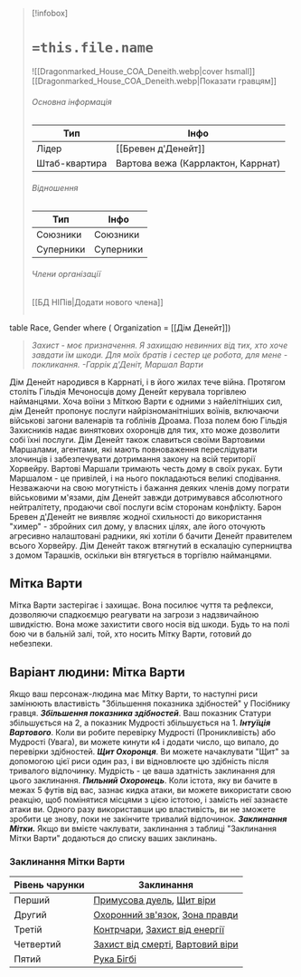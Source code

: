> [!infobox]
> # `=this.file.name`
> ![[Dragonmarked_House_COA_Deneith.webp|cover hsmall]]
> [[Dragonmarked_House_COA_Deneith.webp|Показати гравцям]]
> ###### Основна інформація
> Тип | Інфо |
> ---|---|
> Лідер | [[Бревен д'Денейт]]
> Штаб-квартира | Вартова вежа (Каррлактон, Каррнат)
> ###### Відношення
> Тип | Інфо |
> ---|---|
> Союзники | Союзники
> Суперники | Суперники
> ###### Члени організації
> [[БД НІПів|Додати нового члена]]
> ```dataview
table Race, Gender
where ( Organization = [[Дім Денейт]])

> _Захист - моє призначення. Я захищаю невинних від тих, хто хоче завдати їм шкоди. Для моїх братів і сестер це робота, для мене - покликання._
> _-Гаррік д'Деніт, Маршал Варти_

Дім Денейт народився в Каррнаті, і в його жилах тече війна. Протягом століть Гільдія Мечоносців дому Денейт керувала торгівлею найманцями. Хоча воїни з Міткою Варти є одними з найелітніших сил, дім Денейт пропонує послуги найрізноманітніших воїнів, включаючи військові загони валенарів та гоблінів Дроама. Поза полем бою Гільдія Захисників надає виняткових охоронців для тих, хто може дозволити собі їхні послуги. Дім Денейт також славиться своїми Вартовими Маршалами, агентами, які мають повноваження переслідувати злочинців і забезпечувати дотримання закону на всій території Хорвейру. Вартові Маршали тримають честь дому в своїх руках. Бути Маршалом - це привілей, і на нього покладаються великі сподівання.
Незважаючи на свою могутність і бажання деяких членів дому пограти військовими м'язами, дім Денейт завжди дотримувався абсолютного нейтралітету, продаючи свої послуги всім сторонам конфлікту. Барон Бревен д'Денейт не виявляє жодної схильності до використання "химер" - збройних сил дому, у власних цілях, але його оточують агресивно налаштовані радники, які хотіли б бачити Денейт правителем всього Хорвейру. Дім Денейт також втягнутий в ескалацію суперництва з домом Тарашків, оскільки він втягується в торгівлю найманцями.

## Мітка Варти
Мітка Варти застерігає і захищає. Вона посилює чуття та рефлекси, дозволяючи спадкоємцю реагувати на загрози з надзвичайною швидкістю. Вона може захистити свого носія від шкоди. Будь то на полі бою чи в бальній залі, той, хто носить Мітку Варти, готовий до небезпеки.

## Варіант людини: Мітка Варти

Якщо ваш персонаж-людина має Мітку Варти, то наступні риси замінюють властивість "Збільшення показника здібностей" у Посібнику гравця.
**_Збільшення показника здібностей_**. Ваш показник Статури збільшується на 2, а показник Мудрості збільшується на 1.
**_Інтуїція Вартового_**. Коли ви робите перевірку Мудрості (Проникливість) або Мудрості (Увага), ви можете кинути к4 і додати число, що випало, до перевірки здібностей.
**_Щит Охоронця_**. Ви можете начаклувати "Щит" за допомогою цієї риси один раз, і ви відновлюєте цю здібність після тривалого відпочинку. Мудрість - це ваша здатність заклинання для цього заклинання.
**_Пильний Охоронець_**. Коли істота, яку ви бачите в межах 5 футів від вас, зазнає кидка атаки, ви можете використати свою реакцію, щоб помінятися місцями з цією істотою, і замість неї зазнаєте атаки ви. Одного разу використавши цю властивість, ви не зможете зробити це знову, поки не закінчите тривалий відпочинок.
**_Заклинання Мітки._** Якщо ви вмієте чаклувати, заклинання з таблиці "Заклинання Мітки Варти" додаються до списку ваших заклинань.

### Заклинання Мітки Варти
|**Рівень чарунки**|**Заклинання**|
|---|---|
|Перший|[Примусова дуель](https://www.dndbeyond.com/spells/compelled-duel), [Щит віри](https://5esrd.kyiv.ua/spells/shield_of_faith.html)|
|Другий|[Охоронний зв'язок](https://5esrd.kyiv.ua/spells/warding_bond.html), [Зона правди](https://5esrd.kyiv.ua/spells/zone_of_truth.html)|
|Третій|[Контрчари](https://5esrd.kyiv.ua/spells/counterspell.html), [Захист від енергії](https://5esrd.kyiv.ua/spells/protection_from_energy.html)|
|Четвертий|[Захист від смерті](https://5esrd.kyiv.ua/spells/death_ward.html), [Вартовий віри](https://5esrd.kyiv.ua/spells/guardian_of_faith.html)|
|Пятий|[Рука Бігбі](https://www.dndbeyond.com/spells/bigbys-hand)|